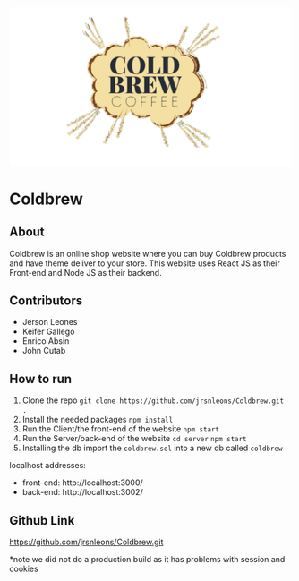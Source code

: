 ![Coldbrew-logo](public/logo.png "Coldbrew")

# Coldbrew

## About
Coldbrew is an online shop website where you can buy Coldbrew products and have theme deliver to your store. This website uses React JS as their Front-end and Node JS as their backend.

## Contributors
- Jerson Leones
- Keifer Gallego
- Enrico Absin 
- John Cutab

## How to run

1. Clone the repo
   `git clone https://github.com/jrsnleons/Coldbrew.git .`
2. Install the needed packages
    `npm install`
3. Run the Client/the front-end of the website
   `npm start`
4. Run the Server/back-end of the website
   `cd server`
   `npm start`
5. Installing the db
    import the `coldbrew.sql` into a new db called `coldbrew`

localhost addresses:
- front-end: http://localhost:3000/ 
- back-end: http://localhost:3002/ 
## Github Link
https://github.com/jrsnleons/Coldbrew.git


*note we did not do a production build as it has problems with session and cookies
